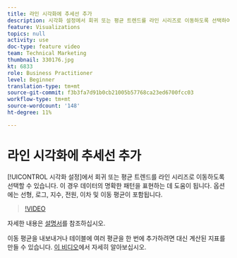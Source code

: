 ```yaml
---
title: 라인 시각화에 추세선 추가
description: 시각화 설정에서 회귀 또는 평균 트렌드를 라인 시리즈로 이동하도록 선택하여 데이터의 명확한 패턴을 표현하는 데 도움이 될 수 있습니다. 옵션에는 선형, 로그, 지수, 전원, 이차 및 이동 평균이 포함됩니다.
feature: Visualizations
topics: null
activity: use
doc-type: feature video
team: Technical Marketing
thumbnail: 330176.jpg
kt: 6833
role: Business Practitioner
level: Beginner
translation-type: tm+mt
source-git-commit: f3b3fa7d91b0cb21005b57768ca23ed6700fcc03
workflow-type: tm+mt
source-wordcount: '148'
ht-degree: 11%

---
```



# 라인 시각화에 추세선 추가

[!UICONTROL 시각화 설정]에서 회귀 또는 평균 트렌드를 라인 시리즈로 이동하도록 선택할 수 있습니다. 이 경우 데이터의 명확한 패턴을 표현하는 데 도움이 됩니다. 옵션에는 선형, 로그, 지수, 전원, 이차 및 이동 평균이 포함됩니다.

>[!VIDEO](https://video.tv.adobe.com/v/330176/?quality=12&learn=on)

자세한 내용은 [설명서](https://experienceleague.adobe.com/docs/analytics/analyze/analysis-workspace/visualizations/line.html?lang=en#analysis-workspace)를 참조하십시오.

이동 평균을 내보내거나 테이블에 여러 평균을 한 번에 추가하려면 대신 계산된 지표를 만들 수 있습니다. [이 비디오](https://experienceleague.adobe.com/docs/analytics-learn/tutorials/analysis-workspace/visualizations/using-the-cumulative-average-function-to-apply-metric-smoothing.html#analysis-workspace)에서 자세히 알아보십시오.
